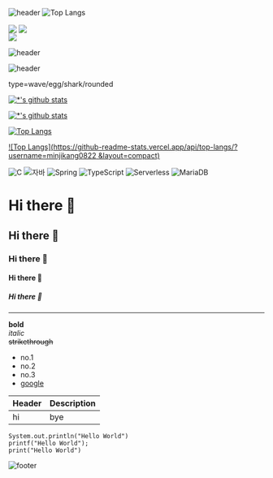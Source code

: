 ![header](https://capsule-render.vercel.app/api?type=rect&color=gradient&height=300&width=100%&section=footer&text=Welcome%20to%20Minji's%20GitHub&fontSize=70)
![Top Langs](https://github-readme-beauty.vercel.app/api/top-langs/?username=minjikang0822&count_private=true&layout=compact&size_weight=1&count_weight=0&langs_count=10&theme=monokai)

<div>
 <img align="center" src="https://github-readme-stats.vercel.app/api/pin/?username=anuraghazra&repo=convoychat" />
  <img align="center" src="https://github-readme-stats.vercel.app/api/pin/?username=anuraghazra&repo=convoychat" />  
</div>
<a href="https://github.com/anuraghazra/convoychat">
  <img align="center" src="https://github-readme-stats.vercel.app/api/pin/?username=anuraghazra&repo=convoychat" />
</a>

![header](https://capsule-render.vercel.app/api?section=header&color=gradient)



![header](https://capsule-render.vercel.app/api?type=rect&color=cceecc&fontColor=ffffff&height=300&section=header&text=Welcome%20to%20Minji's%20GitHub&fontSize=65&animation=twinkling)

type=wave/egg/shark/rounded


[![*'s github stats](https://github-readme-stats.vercel.app/api?username=minjikang0822)](https://github.com/minjikang0822)

[![*'s github stats](https://github-readme-stats.vercel.app/api?username=minjikang0822&show_icons=true&theme=radical&include_all_commits)](https://github.com/minjikang0822)

[![Top Langs](https://github-readme-stats.vercel.app/api/top-langs/?username=minjikang0822)](https://github.com/minjikang0822/github-readme-stats)

[![Top Langs](https://github-readme-stats.vercel.app/api/top-langs/?username=minjikang0822 &layout=compact)](https://github.com/minjikang0822/github-readme-stats)

![C](https://img.shields.io/badge/-C-123456?style=flat-square&logo=C&logoColor=black)
![자바](https://img.shields.io/badge/-자바-007396?style=flat&logo=Java&logoColor=ffffff)
![Spring](https://img.shields.io/badge/-Spring-6DB33F?style=for-the-badge&logo=Spring&logoColor=white)
![TypeScript](https://img.shields.io/badge/-TypeScript-3178C6?style=flat-square&logo=TypeScript&logoColor=white)
![Serverless](https://img.shields.io/badge/-Serverless-FD5750?style=flat-square&logo=Serverless&logoColor=magenta)
![MariaDB](https://img.shields.io/badge/-MariaDB-1F305F?style=flat-square&logo=mariadb&logoColor=white)


# Hi there 👋
## Hi there 👋
### Hi there 👋
#### Hi there 👋
##### Hi there 👋
----
**bold**<br>
*italic*<br>
~~strikethrough~~

* no.1
* no.2
* no.3
* [google](http://www.google.com)

|Header|Description|
|--|--|
|hi|bye|

```
System.out.println("Hello World")
printf("Hello World");
print("Hello World")
```
![footer](https://capsule-render.vercel.app/api?section=footer&color=gradient)
